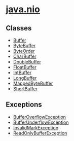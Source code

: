 <html lang="en"><head>
  <meta http-equiv="Content-Type" content="text/html; charset=utf-8"> 
  <!-- Generated by javadoc (1.8.0) on Tue Mar 04 03:13:27 PST 2014 --> 
  <title>java.nio (Java Platform SE 8 )</title> 
  <meta name="date" content="2014-03-04"> 
  <meta name="keywords" content="java.nio package"> 
  <link rel="stylesheet" type="text/css" href="../../stylesheet.css" title="Style"> 
  <script type="text/javascript" src="../../script.js"></script>
 </head> 
 <body> 
  <h1 class="bar"><a href="../../java/nio/package-summary.html" target="classFrame">java.nio</a></h1> 
  <div class="indexContainer"> 
   <h2 title="Classes">Classes</h2> 
   <ul title="Classes"> 
    <li><a href="Buffer.html" title="class in java.nio" target="classFrame">Buffer</a></li> 
    <li><a href="ByteBuffer.html" title="class in java.nio" target="classFrame">ByteBuffer</a></li> 
    <li><a href="ByteOrder.html" title="class in java.nio" target="classFrame">ByteOrder</a></li> 
    <li><a href="CharBuffer.html" title="class in java.nio" target="classFrame">CharBuffer</a></li> 
    <li><a href="DoubleBuffer.html" title="class in java.nio" target="classFrame">DoubleBuffer</a></li> 
    <li><a href="FloatBuffer.html" title="class in java.nio" target="classFrame">FloatBuffer</a></li> 
    <li><a href="IntBuffer.html" title="class in java.nio" target="classFrame">IntBuffer</a></li> 
    <li><a href="LongBuffer.html" title="class in java.nio" target="classFrame">LongBuffer</a></li> 
    <li><a href="MappedByteBuffer.html" title="class in java.nio" target="classFrame">MappedByteBuffer</a></li> 
    <li><a href="ShortBuffer.html" title="class in java.nio" target="classFrame">ShortBuffer</a></li> 
   </ul> 
   <h2 title="Exceptions">Exceptions</h2> 
   <ul title="Exceptions"> 
    <li><a href="BufferOverflowException.html" title="class in java.nio" target="classFrame">BufferOverflowException</a></li> 
    <li><a href="BufferUnderflowException.html" title="class in java.nio" target="classFrame">BufferUnderflowException</a></li> 
    <li><a href="InvalidMarkException.html" title="class in java.nio" target="classFrame">InvalidMarkException</a></li> 
    <li><a href="ReadOnlyBufferException.html" title="class in java.nio" target="classFrame">ReadOnlyBufferException</a></li> 
   </ul> 
  </div>  
 
</body></html>